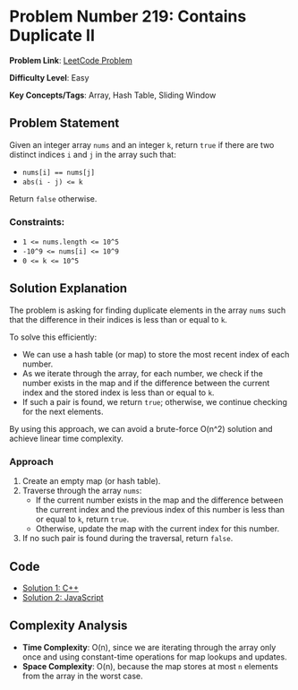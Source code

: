 # Problem Number 219: Contains Duplicate II

**Problem Link**: [LeetCode Problem](https://leetcode.com/problems/contains-duplicate-ii/)

**Difficulty Level**: Easy

**Key Concepts/Tags**: Array, Hash Table, Sliding Window

## Problem Statement

Given an integer array `nums` and an integer `k`, return `true` if there are two distinct indices `i` and `j` in the array such that:
- `nums[i] == nums[j]`
- `abs(i - j) <= k`

Return `false` otherwise.

### Constraints:
- `1 <= nums.length <= 10^5`
- `-10^9 <= nums[i] <= 10^9`
- `0 <= k <= 10^5`

## Solution Explanation

The problem is asking for finding duplicate elements in the array `nums` such that the difference in their indices is less than or equal to `k`. 

To solve this efficiently:
- We can use a hash table (or map) to store the most recent index of each number.
- As we iterate through the array, for each number, we check if the number exists in the map and if the difference between the current index and the stored index is less than or equal to `k`.
- If such a pair is found, we return `true`; otherwise, we continue checking for the next elements.
  
By using this approach, we can avoid a brute-force O(n^2) solution and achieve linear time complexity.

### Approach
1. Create an empty map (or hash table).
2. Traverse through the array `nums`:
   - If the current number exists in the map and the difference between the current index and the previous index of this number is less than or equal to `k`, return `true`.
   - Otherwise, update the map with the current index for this number.
3. If no such pair is found during the traversal, return `false`.

## Code
- [Solution 1: C++](./solution_1.cpp)
- [Solution 2: JavaScript](./solution_2.js)

## Complexity Analysis

- **Time Complexity**: O(n), since we are iterating through the array only once and using constant-time operations for map lookups and updates.
- **Space Complexity**: O(n), because the map stores at most `n` elements from the array in the worst case.